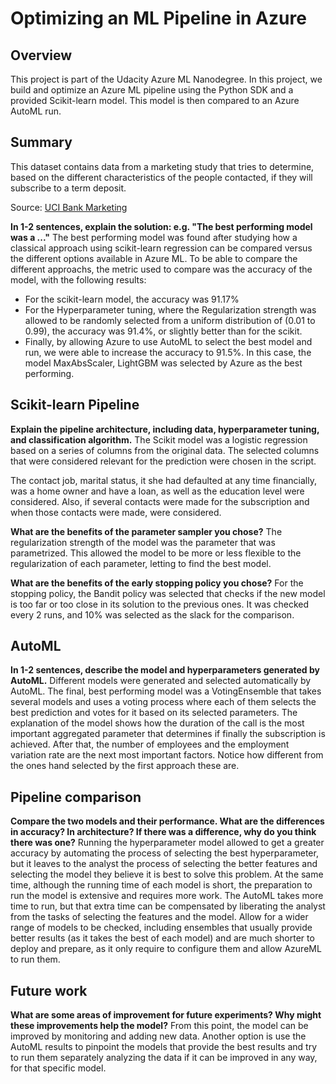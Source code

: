 # Optimizing an ML Pipeline in Azure

## Overview
This project is part of the Udacity Azure ML Nanodegree.
In this project, we build and optimize an Azure ML pipeline using the Python SDK and a provided Scikit-learn model.
This model is then compared to an Azure AutoML run.

## Summary
This dataset contains data  from a marketing study that tries to determine, based on the different characteristics of the people contacted, if they will subscribe to a term deposit.

Source: [UCI Bank Marketing](https://archive.ics.uci.edu/ml/datasets/Bank%2BMarketing)

**In 1-2 sentences, explain the solution: e.g. "The best performing model was a ..."**
The best performing model was found after studying how a classical approach using scikit-learn regression can be compared versus the different options available in Azure ML. 
To be able to compare the different approachs, the metric used to compare was the accuracy of the model, with the following results:
 - For the scikit-learn model, the accuracy was 91.17%
 - For the Hyperparameter tuning, where the Regularization strength was allowed to be randomly selected from a uniform distribution of (0.01 to 0.99), the accuracy was 91.4%, or slightly better than for the scikit.
 - Finally, by allowing Azure to use AutoML to select the best model and run, we were able to increase the accuracy to 91.5%. In this case, the model MaxAbsScaler, LightGBM was selected by Azure as the best performing. 

## Scikit-learn Pipeline
**Explain the pipeline architecture, including data, hyperparameter tuning, and classification algorithm.**
The Scikit model was a logistic regression based on a series of columns from the original data. The selected columns that were considered relevant for the prediction were chosen in the script. 

The contact job, marital status, it she had defaulted at any time financially, was a home owner and have a loan, as well as the education level were considered. Also, if several contacts were made for the subscription and when those contacts were made, were considered.

**What are the benefits of the parameter sampler you chose?**
The regularization strength of the model was the parameter that was parametrized. This allowed the model to be more or less flexible to the regularization of each parameter, letting to find the best model.

**What are the benefits of the early stopping policy you chose?**
For the stopping policy, the Bandit policy was selected that checks if the new model is too far or too close in its solution to the previous ones. It was checked every 2 runs, and 10% was selected as the slack for the comparison.

## AutoML
**In 1-2 sentences, describe the model and hyperparameters generated by AutoML.**
Different models were generated and selected automatically by AutoML. The final, best performing model was a VotingEnsemble that takes several models and uses a voting process where each of them selects the best prediction and votes for it based on its selected parameters. The explanation of the model shows how the duration of the call is the most important aggregated parameter that determines if finally the subscription is achieved. After that, the number of employees and the employment variation rate are the next most important factors. Notice how different from the ones hand selected by the first approach these are.

## Pipeline comparison
**Compare the two models and their performance. What are the differences in accuracy? In architecture? If there was a difference, why do you think there was one?**
Running the hyperparameter model allowed to get a greater accuracy by automating the process of selecting the best hyperparameter, but it leaves to the analyst the process of selecting the better features and selecting the model they believe it is best to solve this problem. At the same time, although the running time of each model is short, the preparation to run the model is extensive and requires more work.
The AutoML takes more time to run, but that extra time can be compensated by liberating the analyst from the tasks of selecting the features and the model. Allow for a wider range of models to be checked, including ensembles that usually provide better results (as it takes the best of each model) and are much shorter to deploy and prepare, as it only require to configure them and allow AzureML to run them.

## Future work
**What are some areas of improvement for future experiments? Why might these improvements help the model?**
From this point, the model can be improved by monitoring and adding new data. Another option is use the AutoML results to pinpoint the models that provide the best results and try to run them separately analyzing the data if it can be improved in any way, for that specific model. 

